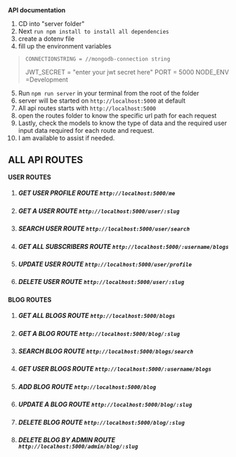 **API documentation**

1.  CD into "server folder"
2.  Next `run npm install to install all dependencies`
3.  create a dotenv file
4.  fill up the environment variables

>     CONNECTIONSTRING = //mongodb-connection string
>
> JWT_SECRET = "enter your jwt secret here"
> PORT = 5000
> NODE_ENV =Development

5.  Run `npm run server` in your terminal from the root of the folder
6.  server will be started on `http://localhost:5000` at default
7.  All api routes starts with `http://localhost:5000`
8.  open the routes folder to know the specific url path for each request
9.  Lastly, check the models to know the type of data and the required user input data required for each route and request.
10. I am available to assist if needed.

## ALL API ROUTES

**USER ROUTES**

1.  ##### GET USER PROFILE ROUTE `http://localhost:5000/me`
2.  ##### GET A USER ROUTE `http://localhost:5000/user/:slug`
3.  ##### SEARCH USER ROUTE `http://localhost:5000/user/search`
4.  ##### GET ALL SUBSCRIBERS ROUTE `http://localhost:5000/:username/blogs`
5.  ##### UPDATE USER ROUTE `http://localhost:5000/user/profile`
6.  ##### DELETE USER ROUTE `http://localhost:5000/user/:slug`

**BLOG ROUTES**

1.  ##### GET ALL BLOGS ROUTE `http://localhost:5000/blogs`
2.  ##### GET A BLOG ROUTE `http://localhost:5000/blog/:slug`
3.  ##### SEARCH BLOG ROUTE `http://localhost:5000/blogs/search`
4.  ##### GET USER BLOGS ROUTE `http://localhost:5000/:username/blogs`
5.  ##### ADD BLOG ROUTE `http://localhost:5000/blog`
6.  ##### UPDATE A BLOG ROUTE `http://localhost:5000/blog/:slug`
7.  ##### DELETE BLOG ROUTE `http://localhost:5000/blog/:slug`
8.  ##### DELETE BLOG BY ADMIN ROUTE `http://localhost:5000/admin/blog/:slug`
